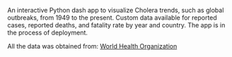 An interactive Python dash app to visualize Cholera trends, such as global outbreaks, from 1949 to the present. Custom data available for reported cases, reported deaths, and fatality rate by year and country. The app is in the process of deployment.

All the data was obtained from: [World Health Organization](https://www.who.int/)
